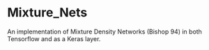 # Mixture_Nets

An implementation of Mixture Density Networks (Bishop 94) in both Tensorflow and as a Keras layer.
